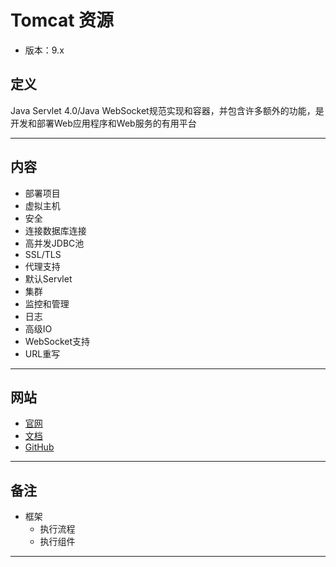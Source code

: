 #   Tomcat 资源

-   版本：9.x

##  定义

 Java Servlet 4.0/Java WebSocket规范实现和容器，并包含许多额外的功能，是开发和部署Web应用程序和Web服务的有用平台

----

##  内容
-   部署项目
-   虚拟主机
-   安全
-   连接数据库连接
-   高并发JDBC池
-   SSL/TLS
-   代理支持
-   默认Servlet
-   集群
-   监控和管理
-   日志
-   高级IO
-   WebSocket支持
-   URL重写
----

##  网站
-   [官网](http://tomcat.apache.org/)
-   [文档](http://tomcat.apache.org/tomcat-9.0-doc/index.html)
-   [GitHub](https://github.com/apache/tomcat)

----

##  备注
-   框架
    -   执行流程
    -   执行组件

----